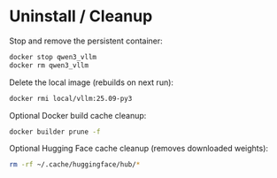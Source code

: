 # Uninstall / Cleanup

Stop and remove the persistent container:

```bash
docker stop qwen3_vllm
docker rm qwen3_vllm
```

Delete the local image (rebuilds on next run):

```bash
docker rmi local/vllm:25.09-py3
```

Optional Docker build cache cleanup:

```bash
docker builder prune -f
```

Optional Hugging Face cache cleanup (removes downloaded weights):

```bash
rm -rf ~/.cache/huggingface/hub/*
```
